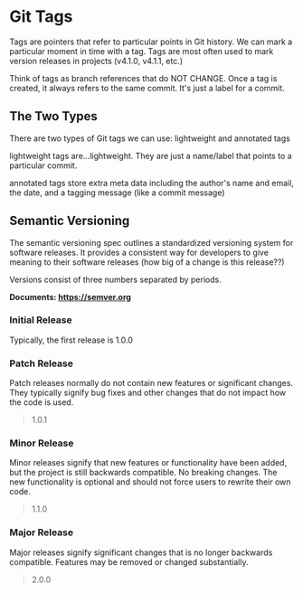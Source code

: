 # Git Tags

Tags are pointers that refer to particular points in Git history. We can mark a particular moment in time with a tag. Tags are most often used to mark version releases in projects (v4.1.0, v4.1.1, etc.)

Think of tags as branch references that do NOT CHANGE. Once a tag is created, it always refers to the same commit. It's just a label for a commit.

## The Two Types

There are two types of Git tags we can use: lightweight and annotated tags

lightweight tags are...lightweight. They are just a name/label that points to a particular commit.

annotated tags store extra meta data including the author's name and email, the date, and a tagging message (like a commit message)

## Semantic Versioning

The semantic versioning spec outlines a standardized versioning system for software releases. It provides a consistent way for developers to give meaning to their software releases (how big of a change is this release??)

Versions consist of three numbers separated by periods.

**Documents: https://semver.org**

### **Initial Release**

Typically, the first release is 1.0.0

### **Patch Release**

Patch releases normally do not contain new features or significant changes. They typically signify bug fixes and other changes that do not impact how the code is used.

> 1.0.1

### **Minor Release**

Minor releases signify that new features or functionality have been added, but the project is still backwards compatible. No breaking changes. The new functionality is optional and should not force users to rewrite their own code.

> 1.1.0

### **Major Release**

Major releases signify significant changes that is no longer backwards compatible. Features may be removed or changed substantially.

> 2.0.0

